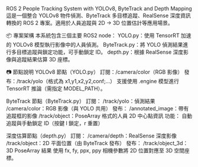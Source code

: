 ROS 2 People Tracking System with YOLOv8, ByteTrack and Depth Mapping
這是一個整合 YOLOv8 物件偵測、ByteTrack 多目標追蹤、RealSense 深度資訊轉換的 ROS 2 專案。適用於人員追蹤與 2D → 3D 位置估計等應用場景。

📦 專案架構
本系統包含三個主要 ROS2 node：
YOLO.py：使用 TensorRT 加速的 YOLOv8 模型執行影像中的人員偵測。
ByteTrack.py：將 YOLO 偵測結果進行多目標追蹤與鎖定功能，可手動鎖定 ID。
depth.py：根據 RealSense 深度影像與追蹤結果估算 3D 座標。

📷 節點說明
YOLOv8 節點（YOLO.py）
訂閱：/camera/color（RGB 影像）
發布：/track/yolo（格式為 x1,y1,x2,y2,conf;...）
支援使用 .engine 模型進行 TensorRT 推論（需指定 MODEL_PATH）。

ByteTrack 節點（ByteTrack.py）
訂閱：
/track/yolo：偵測結果
/camera/color：RGB 影像（與 YOLO 共用）
發布：
/annotated_image：帶有追蹤框的影像
/track/object：PoseArray 格式的人員 2D 中心點資訊
功能：
自動追蹤與手動鎖定 ID（按鍵 l 鎖定，r 重置）

深度估算節點（depth.py）
訂閱：
/camera/depth：RealSense 深度影像
/track/object：2D 平面位置（由 ByteTrack 發布）
發布：
/track/object_3d：3D PoseArray 結果
使用 fx, fy, ppx, ppy 相機參數將 2D 位置對應至 3D 空間座標。



